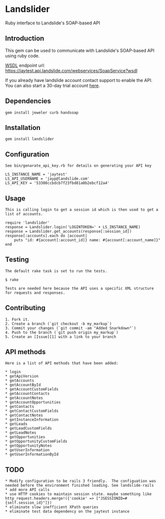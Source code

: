 Landslider
==========

Ruby interface to Landslide's SOAP-based API

Introduction
------------

This gem can be used to communicate with Landslide's SOAP-based API using ruby code.
	
[WSDL](https://jaytest.api.landslide.com/webservices/SoapService?wsdl) endpoint url: https://jaytest.api.landslide.com/webservices/SoapService?wsdl

If you already have landslide account contact support to enable the API.  You can also start a 30-day trial account [here](http://www.landslide.com/~jayp/en/trial).

Dependencies
------------

	gem install jeweler curb handsoap

Installation
------------

	gem install landslider

Configuration
-------------

	See bin/genarate_api_key.rb for details on generating your API key
	
	LS_INSTANCE_NAME = 'jaytest'
	LS_API_USERNAME = 'jayp@landslide.com'
	LS_API_KEY = '53308ccbdcb7f23fbd81a0b2ebcf12a4'

Usage
-----
	This is calling login to get a session id which is then used to get a list of accounts.
		
	require 'landslider'
	response = Landslider.login('LOGINTOKEN=' + LS_INSTANCE_NAME)
	response = Landslider.get_accounts(response[:session_id])
	response[:accounts].each do |account| 
		puts "id: #{account[:account_id]} name: #{account[:account_name]}"
	end




Testing
-------

	The default rake task is set to run the tests.
	
	$ rake
	
	Tests are needed here because the API uses a specific XML structure for requests and responses.
	
Contributing
------------

	1. Fork it.
	2. Create a branch (`git checkout -b my_markup`)
	3. Commit your changes (`git commit -am "Added Snarkdown"`)
	4. Push to the branch (`git push origin my_markup`)
	5. Create an [Issue][1] with a link to your branch

	
API methods
-----------

	Here is a list of API methods that have been added:

	* login
	* getApiVersion
	* getAccounts
	* getAccountById
	* getAccountCustomFields
	* getAccountContacts
	* getAccountNotes
	* getAccountOpportunities
	* getContacts
	* getContactCustomFields
	* getContactNotes
	* getInstanceInformation
	* getLeads
	* getLeadCustomFields
	* getLeadNotes
	* getOpportunities
	* getOpportunityCustomFields
	* getOpportunityNotes
	* getUserInformation
	* getUserInformationById

TODO
----
	* Modify configuration to be rails 3 friendly.  The configuation was needed before the environment finished loading. See landslide-rails
	* add more API calls
	* use HTTP cookies to maintain session state. maybe something like http_request.headers.merge!({'cookie' => ["JSESSIONID=#{self.session_id}"]})
	* eliminate slow inefficient XPath queries
	* eliminate test data dependency on the jaytest instance
